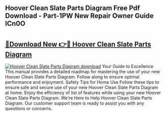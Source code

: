 ## Hoover Clean Slate Parts Diagram Free Pdf Download - Part-1PW New Repair Owner Guide lCn0O

# <h2><a href="http://dfuo1e.blite.top/?on=Hoover+Clean+Slate+Parts+Diagram">🔗Download New 👉🔴 Hoover Clean Slate Parts Diagram</a></h2>

[![Hoover Clean Slate Parts Diagram download](https://i.imgur.com/lujVjoI.png)](http://dfuo1e.blite.top/?on=Hoover+Clean+Slate+Parts+Diagram)
Your Guide to Excellence This manual provides a detailed roadmap for mastering the use of your new Hoover Clean Slate Parts Diagram. Follow along to ensure optimal performance and enjoyment. Safety Tips for Home Use Follow these tips to ensure safe and secure use of your new Hoover Clean Slate Parts Diagram at home. Enjoy the efficiency of list of features while using your new Hoover Clean Slate Parts Diagram. We're Here to Help Hoover Clean Slate Parts Diagram. Our customer support team is ready to assist you with any questions or concerns.
